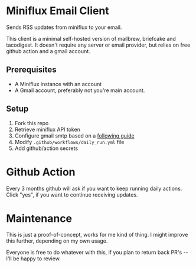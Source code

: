 # Miniflux Email Client
Sends RSS updates from miniflux to your email. 

This client is a minimal self-hosted version of mailbrew, briefcake and tacodigest. It doesn't require any server or email provider, but relies on free github action and a gmail account.

## Prerequisites
- A Miniflux instance with an account
- A Gmail account, preferably not you're main account.

## Setup
1. Fork this repo
2. Retrieve miniflux API token
3. Configure gmail smtp based on a [following guide](https://community.cloudflare.com/t/solved-how-to-use-gmail-smtp-to-send-from-an-email-address-which-uses-cloudflare-email-routing/382769/2)
4. Modify `.github/workflows/daily_run.yml` file
5. Add github/action secrets


# Github Action
Every 3 months github will ask if you want to keep running daily actions. Click "yes", if you want to continue receiving updates.

# Maintenance
This is just a proof-of-concept, works for me kind of thing. I might improve this further, depending on my own usage.

Everyone is free to do whatever with this, if you plan to return back PR's -- I'll be happy to review.
